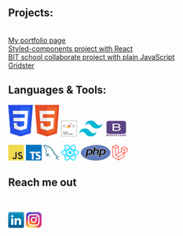 <h2>Projects:</h2><br>
<a href="https://leogytis.github.io/">My portfolio page</a><br>
<a href="https://leogytis.github.io/e-study/">Styled-components project with React</a><br>
<a href="https://leogytis.github.io/braintech/">BIT school collaborate project with plain JavaScript</a><br>
<a href="https://leogytis.github.io/gridster/">Gridster</a><br>

<h2>Languages & Tools:</h2>
<a href="https://www.w3schools.com/html/" title="css"><img src="icons/css.png" width="50" height="64" /></a>
<a href="https://www.w3schools.com/css/" title="css"><img src="icons/html.png" width="50" height="64" /></a>
<a href="https://styled-components.com/" title="Laravel"><img src="icons/styled-components.png" width="32" height="32"/></a>
<a href="https://tailwindcss.com/" title="Laravel"><img src="icons/tailwind.png" width="48" height="32"/></a>
<a href="https://bootsrap.com/" title="Laravel"><img src="icons/bootsrap.png" width="48" height="32"/></a>

<a href="https://en.wikipedia.org/wiki/JavaScript" title="JavaScript"><img src="icons/javascript.png" /></a>
<a href="https://www.typescriptlang.org/" title="TypeScript"><img src="icons/typescript.png" /></a>
<a href="https://www.mysql.com/" title="MySQL"><img src="icons/mysql.png" /></a>
<a href="https://reactjs.org/" title="React"><img src="icons/react.png" /></a>
<a href="https://www.php.net/" title="PHP"><img src="icons/php.png" /></a>
<a href="https://laravel.com/" title="Laravel"><img src="icons/laravel.png" /></a>

<h2>Reach me out</h2><br>

[![LinkedIn](icons/linkedin.png)](https://www.linkedin.com/in/leogytis/)
[![Instagram](icons/instagram.png)](https://www.instagram.com/leogytis/)
